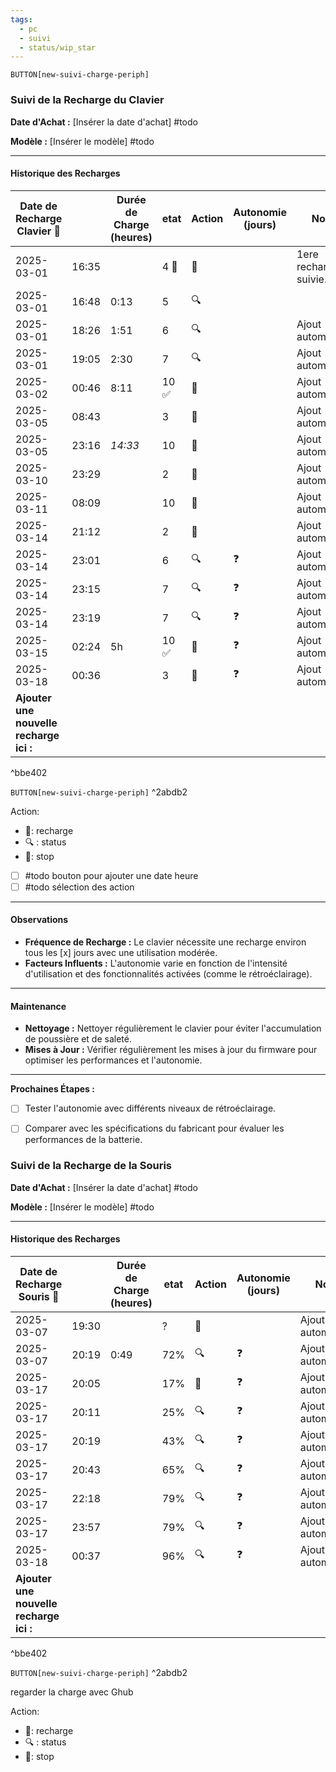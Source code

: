 ```yaml
---
tags:
  - pc
  - suivi
  - status/wip_star
---
```


`BUTTON[new-suivi-charge-periph]`


### Suivi de la Recharge du Clavier



**Date d'Achat :** [Insérer la date d'achat] #todo



**Modèle :** [Insérer le modèle] #todo



---

#### Historique des Recharges

| Date de <br>Recharge Clavier 🔌         |       | Durée de Charge (heures) | etat  | Action | Autonomie (jours) | Notes                  |
| --------------------------------------- | ----- | ------------------------ | ----- | ------ | ----------------- | ---------------------- |
| 2025-03-01                              | 16:35 |                          | 4 🪫  | 🔌     |                   | 1ere recharge  suivie. |
| 2025-03-01                              | 16:48 | 0:13                     | 5     | 🔍     |                   |                        |
| 2025-03-01                              | 18:26 | 1:51                     | 6     | 🔍     |                   | Ajout automatique      |
| 2025-03-01                              | 19:05 | 2:30                     | 7     | 🔍     |                   | Ajout automatique      |
| 2025-03-02                              | 00:46 | 8:11                     | 10  ✅ | 🛑     |                   | Ajout automatique      |
| 2025-03-05                              | 08:43 |                          | 3     | 🔌     |                   | Ajout automatique      |
| 2025-03-05                              | 23:16 | *14:33*                  | 10    | 🛑     |                   | Ajout automatique      |
| 2025-03-10                              | 23:29 |                          | 2     | 🔌     |                   | Ajout automatique      |
| 2025-03-11                              | 08:09 |                          | 10    | 🛑     |                   | Ajout automatique      |
| 2025-03-14                              | 21:12 |                          | 2     | 🔌     |                   | Ajout automatique      |
| 2025-03-14                              | 23:01 |                          | 6     | 🔍     | ❓                 | Ajout automatique      |
| 2025-03-14                              | 23:15 |                          | 7     | 🔍     | ❓                 | Ajout automatique      |
| 2025-03-14                              | 23:19 |                          | 7     | 🔍     | ❓                 | Ajout automatique      |
| 2025-03-15                              | 02:24 | 5h                       | 10  ✅ | 🛑     | ❓                 | Ajout automatique      |
| 2025-03-18 | 00:36 | | 3 | 🔌 | ❓ | Ajout automatique |
| **Ajouter une nouvelle recharge ici :** |       |                          |       |        |                   | <br><br>               |




^bbe402

`BUTTON[new-suivi-charge-periph]`
^2abdb2

Action:
- 🔌: recharge
- 🔍 : status
- 🛑: stop


- [ ] #todo bouton pour ajouter une date heure
- [ ] #todo sélection des action

---

#### Observations

- **Fréquence de Recharge :** Le clavier nécessite une recharge environ tous les [x] jours avec une utilisation modérée.
- **Facteurs Influents :** L'autonomie varie en fonction de l'intensité d'utilisation et des fonctionnalités activées (comme le rétroéclairage).

---

#### Maintenance

- **Nettoyage :** Nettoyer régulièrement le clavier pour éviter l'accumulation de poussière et de saleté.
- **Mises à Jour :** Vérifier régulièrement les mises à jour du firmware pour optimiser les performances et l'autonomie.

---

**Prochaines Étapes :**

- [ ] Tester l'autonomie avec différents niveaux de rétroéclairage.
- [ ] Comparer avec les spécifications du fabricant pour évaluer les performances de la batterie.



### Suivi de la Recharge de la Souris

**Date d'Achat :** [Insérer la date d'achat] #todo

**Modèle :** [Insérer le modèle] #todo

---

#### Historique des Recharges


| Date de Recharge Souris 🔌              |       | Durée de Charge (heures) | etat | Action | Autonomie (jours) | Notes             |     |
| --------------------------------------- | ----- | ------------------------ | ---- | ------ | ----------------- | ----------------- | --- |
| 2025-03-07                              | 19:30 |                          | ?    | 🔌     |                   | Ajout automatique |     |
| 2025-03-07                              | 20:19 | 0:49                     | 72%  | 🔍     | ❓                 | Ajout automatique |     |
| 2025-03-17                              | 20:05 |                          | 17%  | 🔌     | ❓                 | Ajout automatique |     |
| 2025-03-17                              | 20:11 |                          | 25%  | 🔍     | ❓                 | Ajout automatique |     |
| 2025-03-17                              | 20:19 |                          | 43%  | 🔍     | ❓                 | Ajout automatique |     |
| 2025-03-17                              | 20:43 |                          | 65%  | 🔍     | ❓                 | Ajout automatique |     |
| 2025-03-17                              | 22:18 |                          | 79%  | 🔍     | ❓                 | Ajout automatique |     |
| 2025-03-17                              | 23:57 |                          | 79%  | 🔍     | ❓                 | Ajout automatique |     |
| 2025-03-18 | 00:37 | | 96% | 🔍 | ❓ | Ajout automatique |
| **Ajouter une nouvelle recharge ici :** |       |                          |      |        |                   |                   |     |




^bbe402

`BUTTON[new-suivi-charge-periph]`
^2abdb2

regarder la charge avec Ghub

Action:
- 🔌: recharge
- 🔍 : status
- 🛑: stop
